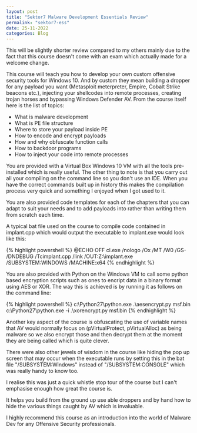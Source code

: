 ```yaml
---
layout: post
title: "Sektor7 Malware Development Essentials Review"
permalink: "sektor7-ess"
date: 25-11-2022
categories: Blog
---
```


This will be  slightly shorter review compared to my others mainly due to the fact that this course doesn't come with an exam which actually made for a welcome change.

This course will teach you how to develop your own custom offensive security tools for Windows 10. And by custom they mean building a dropper for any payload you want (Metasploit meterpreter, Empire, Cobalt Strike beacons etc.), injecting your shellcodes into remote processes, creating trojan horses and bypassing Windows Defender AV. From the course itself here is the list of topics:

- What is malware development
- What is PE file structure
- Where to store your payload inside PE
- How to encode and encrypt payloads
- How and why obfuscate function calls
- How to backdoor programs
- How to inject your code into remote processes

You are provided with a Virtual Box Windows 10 VM with all the tools pre-installed which is really useful. The other thing to note is that you carry out all your compiling on the command line so you don't use an IDE. When you have the correct commands built up in history this makes the compilation process very quick and something I enjoyed when I got used to it.

You are also provided code templates for each of the chapters that you can adapt to suit your needs and to add payloads into rather than writing them from scratch each time.

A typical bat file used on the course to compile code contained in implant.cpp which would output the executable to implant.exe would look like this:  

{% highlight powershell %}
@ECHO OFF
cl.exe /nologo /Ox /MT /W0 /GS- /DNDEBUG /Tcimplant.cpp /link /OUT:Z:\implant.exe /SUBSYSTEM:WINDOWS /MACHINE:x64
{% endhighlight %}

You are also provided with Python on the Windows VM to call some python based encryption scripts such as ones to encript data in a binary format using AES or XOR. The way this is achieved is by running it as follows on the command line:

{% highlight powershell %}
c:\Python27\python.exe .\aesencrypt.py msf.bin
c:\Python27\python.exe -i .\xorencrypt.py msf.bin
{% endhighlight %}

Another key aspect of the course is obfuscating the use of variable names that AV would normally focus on (pVirtualProtect, pVirtualAlloc) as being malware so we also encrypt those and then decrypt them at the moment they are being called which is quite clever.

There were also other jewels of wisdom in the course like hiding the pop up screen that may occur when the executable runs by setting this in the bat file "/SUBSYSTEM:Windows" instead of "/SUBSYSTEM:CONSOLE" which was really handy to know too. 

I realise this was just a quick whistle stop tour of the course but I can't emphasise enough how great the course is. 

It helps you build from the ground up use able droppers and by hand how to hide the various things caught by AV which is invaluable. 

I highly recommend this course as an introduction into the world of Malware Dev for any Offensive Security professionals. 








